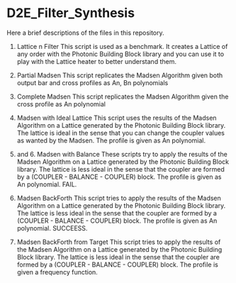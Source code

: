 # D2E_Filter_Synthesis
Here a brief descriptions of the files in this repository.
1. Lattice n Filter
   This script is used as a benchmark. It creates a Lattice of any order with the Photonic Building Block library and you can use it to play with the 
   Lattice heater to better understand them. 
   
2. Partial Madsen
   This script replicates the Madsen Algorithm given both output bar and cross profiles as An, Bn polynomials
   
3. Complete Madsen
   This script replicates the Madsen Algorithm given the cross profile as An polynomial
   
4. Madsen with Ideal Lattice
   This script uses the results of the Madsen Algorithm on a Lattice generated by the Photonic Building Block library. The lattice is ideal in the sense that
   you can change the coupler values as wanted by the Madsen. The profile is given as An polynomial.
   
5. and 6. Madsen with Balance
   These scripts try to apply the results of the Madsen Algorithm on a Lattice generated by the Photonic Building Block library. The lattice is less ideal in      the sense that the coupler are formed by a (COUPLER - BALANCE - COUPLER) block. The profile is given as An polynomial. FAIL.
   
7. Madsen BackForth
   This script tries to apply the results of the Madsen Algorithm on a Lattice generated by the Photonic Building Block library. The lattice is less ideal in      the sense that the coupler are formed by a (COUPLER - BALANCE - COUPLER) block. The profile is given as An polynomial. SUCCEESS.
   
8. Madsen BackForth from Target
   This script tries to apply the results of the Madsen Algorithm on a Lattice generated by the Photonic Building Block library. The lattice is less ideal in      the sense that the coupler are formed by a (COUPLER - BALANCE - COUPLER) block. The profile is given a frequency function.
